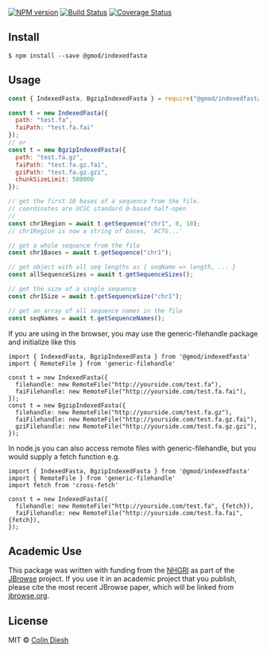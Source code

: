 [![NPM version](https://img.shields.io/npm/v/@gmod/indexedfasta.svg?style=flat-square)](https://npmjs.org/package/@gmod/indexedfasta)
[![Build Status](https://img.shields.io/travis/GMOD/indexedfasta-js/master.svg?style=flat-square)](https://travis-ci.org/GMOD/indexedfasta-js) [![Coverage Status](https://img.shields.io/codecov/c/github/GMOD/indexedfasta-js/master.svg?style=flat-square)](https://codecov.io/gh/GMOD/indexedfasta-js/branch/master)

## Install

    $ npm install --save @gmod/indexedfasta

## Usage

```js
const { IndexedFasta, BgzipIndexedFasta } = require("@gmod/indexedfasta");

const t = new IndexedFasta({
  path: "test.fa",
  faiPath: "test.fa.fai"
});
// or
const t = new BgzipIndexedFasta({
  path: "test.fa.gz",
  faiPath: "test.fa.gz.fai",
  gziPath: "test.fa.gz.gzi",
  chunkSizeLimit: 500000
});

// get the first 10 bases of a sequence from the file.
// coordinates are UCSC standard 0-based half-open
//
const chr1Region = await t.getSequence("chr1", 0, 10);
// chr1Region is now a string of bases, 'ACTG...'

// get a whole sequence from the file
const chr1Bases = await t.getSequence("chr1");

// get object with all seq lengths as { seqName => length, ... }
const allSequenceSizes = await t.getSequenceSizes();

// get the size of a single sequence
const chr1Size = await t.getSequenceSize("chr1");

// get an array of all sequence names in the file
const seqNames = await t.getSequenceNames();
```


If you are using in the browser, you may use the generic-filehandle package and initialize like this

```
import { IndexedFasta, BgzipIndexedFasta } from '@gmod/indexedfasta'
import { RemoteFile } from 'generic-filehandle'

const t = new IndexedFasta({
  filehandle: new RemoteFile("http://yourside.com/test.fa"),
  faiFilehandle: new RemoteFile("http://yourside.com/test.fa.fai"),
});
const t = new BgzipIndexedFasta({
  filehandle: new RemoteFile("http://yourside.com/test.fa.gz"),
  faiFilehandle: new RemoteFile("http://yourside.com/test.fa.gz.fai"),
  gziFilehandle: new RemoteFile("http://yourside.com/test.fa.gz.gzi"),
});
```

In node.js you can also access remote files with generic-filehandle, but you would supply a fetch function e.g.

```
import { IndexedFasta, BgzipIndexedFasta } from '@gmod/indexedfasta'
import { RemoteFile } from 'generic-filehandle'
import fetch from 'cross-fetch'

const t = new IndexedFasta({
  filehandle: new RemoteFile("http://yourside.com/test.fa", {fetch}),
  faiFilehandle: new RemoteFile("http://yourside.com/test.fa.fai",{fetch}),
});
```

## Academic Use

This package was written with funding from the [NHGRI](http://genome.gov) as part of the [JBrowse](http://jbrowse.org) project. If you use it in an academic project that you publish, please cite the most recent JBrowse paper, which will be linked from [jbrowse.org](http://jbrowse.org).

## License

MIT © [Colin Diesh](https://github.com/cmdcolin)
